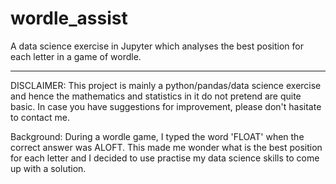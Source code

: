 # wordle_assist
A data science exercise in Jupyter which analyses the best position for each letter in a game of wordle.

***
DISCLAIMER:
This project is mainly a python/pandas/data science exercise and hence the mathematics and statistics in it do not pretend are quite basic. In case you have suggestions for improvement, please don't hasitate to contact me.

Background:
During a wordle game, I typed the word 'FLOAT' when the correct answer was ALOFT. This made me wonder what is the best position for each letter and I decided to use practise my data science skills to come up with a solution.


